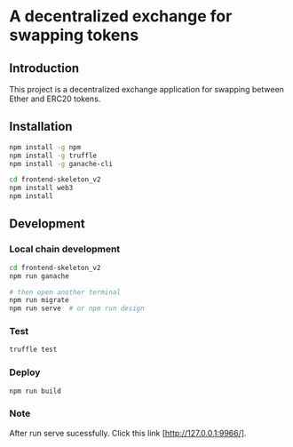 # A decentralized exchange for swapping tokens

## Introduction

This project is a decentralized exchange application for swapping between Ether and ERC20 tokens.

## Installation

```bash
npm install -g npm
npm install -g truffle
npm install -g ganache-cli

cd frontend-skeleton_v2
npm install web3
npm install
```

## Development

### Local chain development

```bash
cd frontend-skeleton_v2
npm run ganache

# then open another terminal
npm run migrate
npm run serve  # or npm run design
```

### Test

```bash
truffle test
```

### Deploy

```bash
npm run build
```

### Note
After run serve sucessfully. Click this link [http://127.0.0.1:9966/].